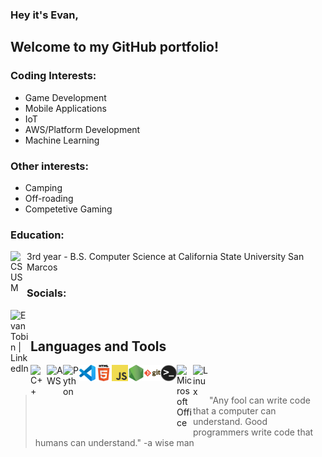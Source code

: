 ### Hey it's Evan,

## Welcome to my GitHub portfolio!

### Coding Interests:

- Game Development
- Mobile Applications
- IoT
- AWS/Platform Development
- Machine Learning

### Other interests:

- Camping
- Off-roading
- Competetive Gaming

### Education:

<img align="left" alt="CSUSM" width="26px" src="https://www.csusm.edu/communications/images/branding-images/spirit-logo02.jpg"/>
3rd year - B.S. Computer Science at California State University San Marcos

### Socials:

[<img align="left" alt="Evan Tobin | LinkedIn" width="32px" src="https://cdn2.iconfinder.com/data/icons/social-media-applications/64/social_media_applications_14-linkedin-256.png" />][linkedin]


<br />

## Languages and Tools

<img align="left" alt="C++" width="26px" src="https://cdn4.iconfinder.com/data/icons/logos-brands-in-colors/404/c_logo-256.png" />
<img align="left" alt="AWS" width="26px" src="https://cdn4.iconfinder.com/data/icons/vector-brand-logos/40/AWS-256.png" />
<img align="left" alt="Python" width="26px" src="https://cdn4.iconfinder.com/data/icons/logos-and-brands/512/267_Python_logo-256.png" />
<img align="left" alt="Visual Studio Code" width="26px" src="https://raw.githubusercontent.com/github/explore/80688e429a7d4ef2fca1e82350fe8e3517d3494d/topics/visual-studio-code/visual-studio-code.png" />
<img align="left" alt="HTML5" width="26px" src="https://raw.githubusercontent.com/github/explore/80688e429a7d4ef2fca1e82350fe8e3517d3494d/topics/html/html.png" />
<img align="left" alt="JavaScript" width="26px" src="https://raw.githubusercontent.com/github/explore/80688e429a7d4ef2fca1e82350fe8e3517d3494d/topics/javascript/javascript.png" />
<img align="left" alt="Node.js" width="26px" src="https://raw.githubusercontent.com/github/explore/80688e429a7d4ef2fca1e82350fe8e3517d3494d/topics/nodejs/nodejs.png" />
<img align="left" alt="Git" width="26px" src="https://raw.githubusercontent.com/github/explore/80688e429a7d4ef2fca1e82350fe8e3517d3494d/topics/git/git.png" />
<img align="left" alt="Terminal" width="26px" src="https://raw.githubusercontent.com/github/explore/80688e429a7d4ef2fca1e82350fe8e3517d3494d/topics/terminal/terminal.png" />
<img align="left" alt="Microsoft Office" width="26px" src="https://cdn4.iconfinder.com/data/icons/social-media-logos-6/512/76-office-256.png" />
<img align="left" alt="Linux" width="26px" src="https://cdn4.iconfinder.com/data/icons/proglyphs-free/512/Linux_-_Tux-256.png" />

<br />
<br />

[linkedin]: https://www.linkedin.com/in/evan-tobin-666048235/

> "Any fool can write code that a computer can understand. Good programmers write code that humans can understand." -a wise man
<!--
**evantobin1/evantobin1** is a ✨ _special_ ✨ repository because its `README.md` (this file) appears on your GitHub profile.
ere are some ideas to get you started:
- 🔭 I’m currently working on ...
- 🌱 I’m currently learning ...
- 👯 I’m looking to collaborate on ...
- 🤔 I’m looking for help with ...
- 💬 Ask me about ...
- 📫 How to reach me: ...
- 😄 Pronouns: ...
- ⚡ Fun fact: ...
-->
